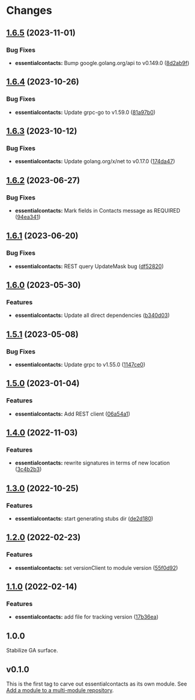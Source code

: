 # Changes

## [1.6.5](https://github.com/googleapis/google-cloud-go/compare/essentialcontacts/v1.6.4...essentialcontacts/v1.6.5) (2023-11-01)


### Bug Fixes

* **essentialcontacts:** Bump google.golang.org/api to v0.149.0 ([8d2ab9f](https://github.com/googleapis/google-cloud-go/commit/8d2ab9f320a86c1c0fab90513fc05861561d0880))

## [1.6.4](https://github.com/googleapis/google-cloud-go/compare/essentialcontacts/v1.6.3...essentialcontacts/v1.6.4) (2023-10-26)


### Bug Fixes

* **essentialcontacts:** Update grpc-go to v1.59.0 ([81a97b0](https://github.com/googleapis/google-cloud-go/commit/81a97b06cb28b25432e4ece595c55a9857e960b7))

## [1.6.3](https://github.com/googleapis/google-cloud-go/compare/essentialcontacts/v1.6.2...essentialcontacts/v1.6.3) (2023-10-12)


### Bug Fixes

* **essentialcontacts:** Update golang.org/x/net to v0.17.0 ([174da47](https://github.com/googleapis/google-cloud-go/commit/174da47254fefb12921bbfc65b7829a453af6f5d))

## [1.6.2](https://github.com/googleapis/google-cloud-go/compare/essentialcontacts/v1.6.1...essentialcontacts/v1.6.2) (2023-06-27)


### Bug Fixes

* **essentialcontacts:** Mark fields in Contacts message as REQUIRED ([94ea341](https://github.com/googleapis/google-cloud-go/commit/94ea3410e233db6040a7cb0a931948f1e3bb4c9a))

## [1.6.1](https://github.com/googleapis/google-cloud-go/compare/essentialcontacts/v1.6.0...essentialcontacts/v1.6.1) (2023-06-20)


### Bug Fixes

* **essentialcontacts:** REST query UpdateMask bug ([df52820](https://github.com/googleapis/google-cloud-go/commit/df52820b0e7721954809a8aa8700b93c5662dc9b))

## [1.6.0](https://github.com/googleapis/google-cloud-go/compare/essentialcontacts/v1.5.1...essentialcontacts/v1.6.0) (2023-05-30)


### Features

* **essentialcontacts:** Update all direct dependencies ([b340d03](https://github.com/googleapis/google-cloud-go/commit/b340d030f2b52a4ce48846ce63984b28583abde6))

## [1.5.1](https://github.com/googleapis/google-cloud-go/compare/essentialcontacts/v1.5.0...essentialcontacts/v1.5.1) (2023-05-08)


### Bug Fixes

* **essentialcontacts:** Update grpc to v1.55.0 ([1147ce0](https://github.com/googleapis/google-cloud-go/commit/1147ce02a990276ca4f8ab7a1ab65c14da4450ef))

## [1.5.0](https://github.com/googleapis/google-cloud-go/compare/essentialcontacts/v1.4.0...essentialcontacts/v1.5.0) (2023-01-04)


### Features

* **essentialcontacts:** Add REST client ([06a54a1](https://github.com/googleapis/google-cloud-go/commit/06a54a16a5866cce966547c51e203b9e09a25bc0))

## [1.4.0](https://github.com/googleapis/google-cloud-go/compare/essentialcontacts/v1.3.0...essentialcontacts/v1.4.0) (2022-11-03)


### Features

* **essentialcontacts:** rewrite signatures in terms of new location ([3c4b2b3](https://github.com/googleapis/google-cloud-go/commit/3c4b2b34565795537aac1661e6af2442437e34ad))

## [1.3.0](https://github.com/googleapis/google-cloud-go/compare/essentialcontacts/v1.2.0...essentialcontacts/v1.3.0) (2022-10-25)


### Features

* **essentialcontacts:** start generating stubs dir ([de2d180](https://github.com/googleapis/google-cloud-go/commit/de2d18066dc613b72f6f8db93ca60146dabcfdcc))

## [1.2.0](https://github.com/googleapis/google-cloud-go/compare/essentialcontacts/v1.1.0...essentialcontacts/v1.2.0) (2022-02-23)


### Features

* **essentialcontacts:** set versionClient to module version ([55f0d92](https://github.com/googleapis/google-cloud-go/commit/55f0d92bf112f14b024b4ab0076c9875a17423c9))

## [1.1.0](https://github.com/googleapis/google-cloud-go/compare/essentialcontacts/v1.0.0...essentialcontacts/v1.1.0) (2022-02-14)


### Features

* **essentialcontacts:** add file for tracking version ([17b36ea](https://github.com/googleapis/google-cloud-go/commit/17b36ead42a96b1a01105122074e65164357519e))

## 1.0.0

Stabilize GA surface.

## v0.1.0

This is the first tag to carve out essentialcontacts as its own module. See
[Add a module to a multi-module repository](https://github.com/golang/go/wiki/Modules#is-it-possible-to-add-a-module-to-a-multi-module-repository).
